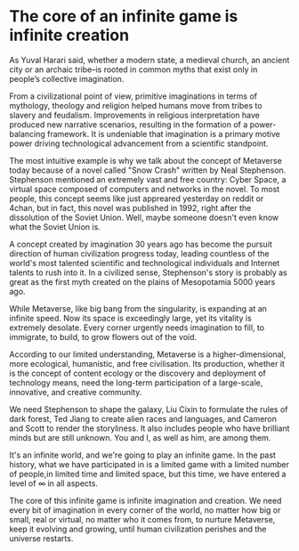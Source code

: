 # The core of an infinite game is infinite creation

As Yuval Harari said, whether a modern state, a medieval church, an ancient city or an archaic tribe–is rooted in common myths that exist only in people’s collective imagination.

&#x20;

From a civilizational point of view, primitive imaginations in terms of mythology, theology and religion helped humans move from tribes to slavery and feudalism. Improvements in religious interpretation have produced new narrative scenarios, resulting in the formation of a power-balancing framework. It is undeniable that imagination is a primary motive power driving technological advancement from a scientific standpoint.

&#x20;

The most intuitive example is why we talk about the concept of Metaverse today because of a novel called "Snow Crash" written by Neal Stephenson. Stephenson mentioned an extremely vast and free country: Cyber Space, a virtual space composed of computers and networks in the novel. To most people, this concept seems like just appreared yesterday on reddit or 4chan, but in fact, this novel was published in 1992, right after the dissolution of the Soviet Union. Well, maybe someone doesn't even know what the Soviet Union is.

&#x20;

A concept created by imagination 30 years ago has become the pursuit direction of human civilization progress today, leading countless of the world's most talented scientific and technological individuals and Internet talents to rush into it. In a civilized sense, Stephenson's story is probably as great as the first myth created on the plains of Mesopotamia 5000 years ago.

&#x20;

While Metaverse, like big bang from the singularity, is expanding at an infinite speed. Now its space is exceedingly large, yet its vitality is extremely desolate. Every corner urgently needs imagination to fill, to immigrate, to build, to grow flowers out of the void.

&#x20;

According to our limited understanding, Metaverse is a higher-dimensional, more ecological, humanistic, and free civilisation. Its production, whether it is the concept of content ecology or the discovery and deployment of technology means, need the long-term participation of a large-scale, innovative, and creative community.

&#x20;

We need Stephenson to shape the galaxy, Liu Cixin to formulate the rules of dark forest, Ted Jiang to create alien races and languages, and Cameron and Scott to render the storyliness. It also includes people who have brilliant minds but are still unknown. You and I, as well as him, are among them.

&#x20;

It's an infinite world, and we're going to play an infinite game. In the past history, what we have participated in is a limited game with a limited number of people,in limited time and limited space, but this time, we have entered a level of ∞ in all aspects.

&#x20;

The core of this infinite game is infinite imagination and creation. We need every bit of imagination in every corner of the world, no matter how big or small, real or virtual, no matter who it comes from, to nurture Metaverse, keep it evolving and growing, until human civilization perishes and the universe restarts.

